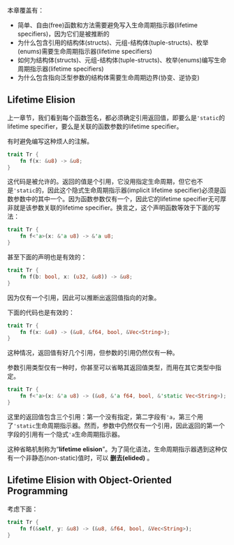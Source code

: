 本章覆盖有：

- 简单、自由(free)函数和方法需要避免写入生命周期指示器(lifetime specifiers)，因为它们是被推断的
- 为什么包含引用的结构体(structs)、元组-结构体(tuple-structs)、枚举(enums)需要生命周期指示器(lifetime specifiers)
- 如何为结构体(structs)、元组-结构体(tuple-structs)、枚举(enums)编写生命周期指示器(lifetime specifiers)
- 为什么包含指向泛型参数的结构体需要生命周期边界(协变、逆协变)

## Lifetime Elision

上一章节，我们看到每个函数签名，都必须确定引用返回值，即要么是`'static`的lifetime specifier，要么是关联的函数参数的lifetime specifier。

有时避免编写这种烦人的注解。

```rust
trait Tr {
    fn f(x: &u8) -> &u8;
}
```

这代码是被允许的。返回的值是个引用，它没用指定生命周期，但它也不是`'static`的，因此这个隐式生命周期指示器(implicit lifetime specifier)必须是函数参数中的其中一个。因为函数参数仅有一个，因此它的lifetime specifier无可厚非就是该参数关联的lifetime specifier。换言之，这个声明函数等效于下面的写法：

```rust
trait Tr {
    fn f<'a>(x: &'a u8) -> &'a u8;
}
```

甚至下面的声明也是有效的：

```rust
trait Tr {
    fn f(b: bool, x: (u32, &u8)) -> &u8;
}
```

因为仅有一个引用，因此可以推断出返回值指向的对象。

下面的代码也是有效的：

```rust
trait Tr {
    fn f(x: &u8) -> (&u8, &f64, bool, &Vec<String>);
}
```

这种情况，返回值有好几个引用，但参数的引用仍然仅有一种。

参数引用类型仅有一种时，你甚至可以省略其返回值类型，而用在其它类型中指定。

```rust
trait Tr {
    fn f<'a>(x: &'a u8) -> (&u8, &'a f64, bool, &'static Vec<String>);
}
```

这里的返回值包含三个引用：第一个没有指定，第二字段有`'a`，第三个用了`'static`生命周期指示器。然而，参数中仍然仅有一个引用，因此返回的第一个字段的引用有一个隐式`'a`生命周期指示器。

这种省略机制称为“**lifetime elision**”。为了简化语法，生命周期指示器遇到这种仅有一个非静态(non-static)值时，可以 __删去(elided)__ 。

## Lifetime Elision with Object-Oriented Programming

考虑下面：

```rust
trait Tr {
    fn f(&self, y: &u8) -> (&u8, &f64, bool, &Vec<String>);
}
```




